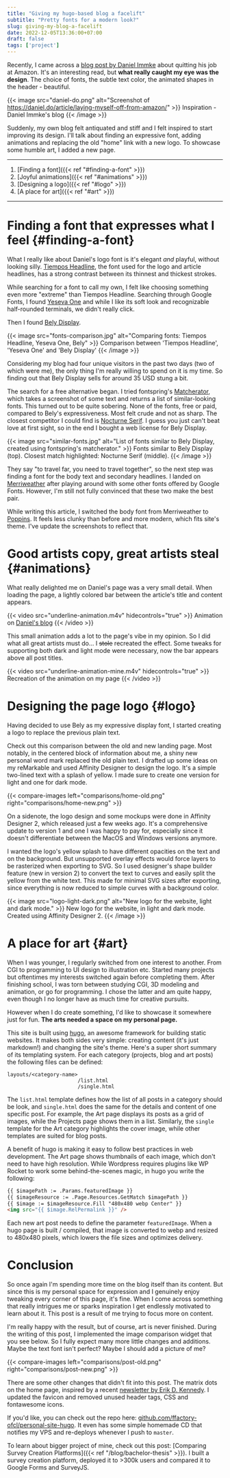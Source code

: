```yaml
---
title: "Giving my hugo-based blog a facelift"
subtitle: "Pretty fonts for a modern look?"
slug: giving-my-blog-a-facelift
date: 2022-12-05T13:36:00+07:00
draft: false
tags: ['project']
---
```


<!-- # Inspiration -->
Recently, I came across a [blog post by Daniel Immke](https://daniel.do/article/laying-myself-off-from-amazon/) about quitting his job at Amazon. It's an interesting read, but **what really caught my eye was the design**. The choice of fonts, the subtle text color, the animated shapes in the header - beautiful.

{{< image src="daniel-do.png" alt="Screenshot of https://daniel.do/article/laying-myself-off-from-amazon/" >}}
  Inspiration - Daniel Immke's blog
{{< /image >}}

Suddenly, my own blog felt antiquated and stiff and I felt inspired to start improving its design. I'll talk about finding an expressive font, adding animations and replacing the old "home" link with a new logo. To showcase some humble art, I added a new page. 

---
1. [Finding a font]({{< ref "#finding-a-font" >}})
2. [Joyful animations]({{< ref "#animations" >}})
3. [Designing a logo]({{< ref "#logo" >}})
4. [A place for art]({{< ref "#art" >}})
---

# Finding a font that expresses what I feel {#finding-a-font}
What I really like about Daniel's logo font is it's elegant *and* playful, without looking silly. [Tiempos Headline](https://klim.co.nz/retail-fonts/tiempos-headline/), the font used for the logo and article headlines, has a strong contrast between its thinnest and thickest strokes.

While searching for a font to call my own, I felt like choosing something even more "extreme" than Tiempos Headline. Searching through Google Fonts, I found [Yeseva One](https://fonts.google.com/specimen/Yeseva+One?category=Display&subset=latin&preview.text=Filippo%20Orru&preview.text_type=custom) and while I like its soft look and recognizable half-rounded terminals, we didn't really click.

Then I found [Bely Display](https://www.type-together.com/bely-font).

{{< image src="fonts-comparison.jpg" alt="Comparing fonts: Tiempos Headline, Yeseva One, Bely" >}}
  Comparison between 'Tiempos Headline', 'Yeseva One' and 'Bely Display'
{{< /image >}}

Considering my blog had four unique visitors in the past two days (two of which were me), the only thing I'm really willing to spend on it is my time. So finding out that Bely Display sells for around 35 USD stung a bit. 
<!-- It is also included in Adobe's creative cloud fonts, but I'd only be allowed to use it while my subscription is active, so that wasn't a possibility. -->

The search for a free alternative began. I tried fontspring's [Matcherator](https://www.fontsquirrel.com/matcherator), which takes a screenshot of some text and returns a list of similar-looking fonts. This turned out to be quite sobering. None of the fonts, free or paid, compared to Bely's expressiveness. Most felt crude and not as sharp. The closest competitor I could find is [Nocturne Serif](https://www.fontspring.com/fonts/machalski/nocturne-serif). I guess you just can't beat love at first sight, so in the end I bought a web license for Bely Display. 

{{< image src="similar-fonts.jpg" alt="List of fonts similar to Bely Display, created using fontspring's matcherator." >}}
  Fonts similar to Bely Display (top). Closest match highlighted: Nocturne Serif (middle).
{{< /image >}}

They say "to travel far, you need to travel together", so the next step was finding a font for the body text and secondary headlines. I landed on [Merriweather](https://fonts.google.com/specimen/Merriweather) after playing around with some other fonts offered by Google Fonts. However, I'm still not fully convinced that these two make the best pair. 

While writing this article, I switched the body font from Merriweather to [Poppins](https://fonts.google.com/specimen/Poppins). It feels less clunky than before and more modern, which fits site's theme. I've update the screenshots to reflect that. 

# Good artists copy, great artists steal {#animations}
What really delighted me on Daniel's page was a very small detail. When loading the page, a lightly colored bar between the article's title and content appears. 

{{< video src="underline-animation.m4v" hidecontrols="true" >}}
Animation on [Daniel's blog](https://daniel.do/article/laying-myself-off-from-amazon/)
{{< /video >}}


This small animation adds a lot to the page's vibe in my opinion. So I did what all great artists must do... I ~~stole~~ recreated the effect. Some tweaks for supporting both dark and light mode were necessary, now the bar appears above all post titles.

{{< video src="underline-animation-mine.m4v" hidecontrols="true" >}}
Recreation of the animation on my page
{{< /video >}}

# Designing the page logo {#logo}
Having decided to use Bely as my expressive display font, I started creating a logo to replace the previous plain text. 

Check out this comparison between the old and new landing page. Most notably, in the centered block of information about me, a shiny new personal word mark replaced the old plain text. I drafted up some ideas on my reMarkable and used Affinity Designer to design the logo. It's a simple two-lined text with a splash of yellow. I made sure to create one version for light and one for dark mode.

{{< compare-images left="comparisons/home-old.png" right="comparisons/home-new.png" >}}


On a sidenote, the logo design and some mockups were done in Affinity Designer 2, which released just a few weeks ago. It's a comprehensive update to version 1 and one I was happy to pay for, especially since it doesn't differentiate between the MacOS and Windows versions anymore.

I wanted the logo's yellow splash to have different opacities on the text and on the background. But unsupported overlay effects would force layers to be rasterized when exporting to SVG. So I used designer's shape builder feature (new in version 2) to convert the text to curves and easily split the yellow from the white text. This made for minimal SVG sizes after exporting, since everything is now reduced to simple curves with a background color.

{{< image src="logo-light-dark.png" alt="New logo for the website, light and dark mode." >}}
  New logo for the website, in light and dark mode. Created using Affinity Designer 2.
{{< /image >}}

# A place for art {#art}
When I was younger, I regularly switched from one interest to another. From CGI to programming to UI design to illustration etc. Started many projects but oftentimes my interests switched again before completing them. After finishing school, I was torn between studying CGI, 3D modeling and animation, or go for programming. I chose the latter and am quite happy, even though I no longer have as much time for creative pursuits.

However when I do create something, I'd like to showcase it somewhere just for fun. **The arts needed a space on my personal page.**

This site is built using [hugo](https://gohugo.io/), an awesome framework for building static websites. It makes both sides very simple: creating content (it's just markdown!) and changing the site's theme.
Here's a super short summary of its templating system. For each category (projects, blog and art posts) the following files can be defined:

```text
layouts/<category-name>
                       /list.html
                       /single.html
```

The `list.html` template defines how the list of all posts in a category should be look, and `single.html` does the same for the details and content of one specific post.  For example, the Art page displays its posts as a grid of images, while the Projects page shows them in a list. Similarly, the `single` template for the Art category highlights the cover image, while other templates are suited for blog posts.
<!-- If they aren't provided, hugo uses the default list and single template files. -->

A benefit of hugo is making it easy to follow best practices in web development. The Art page shows thumbnails of each image, which don't need to have high resolution. While Wordpress requires plugins like WP Rocket to work some behind-the-scenes magic, in hugo you write the following:

```html
{{ $imagePath := .Params.featuredImage }}
{{ $imageResource := .Page.Resources.GetMatch $imagePath }}
{{ $image := $imageResource.Fill "480x480 webp Center" }}
<img src="{{ $image.RelPermalink }}" />
```

Each new art post needs to define the parameter `featuredImage`. When a hugo page is built / compiled, that image is converted to webp and resized to 480x480 pixels, which lowers the file sizes and optimizes delivery.


# Conclusion
So once again I'm spending more time on the blog itself than its content. But since this is my personal space for expression and I genuinely enjoy tweaking every corner of this page, it's fine. When I come across something that really intrigues me or sparks inspiration I get endlessly motivated to learn about it. This post is a result of me trying to focus more on content. 

I'm really happy with the result, but of course, art is never finished. During the writing of this post, I implemented the image comparison widget that you see below. So I fully expect many more little changes and additions. Maybe the text font isn't perfect? Maybe I should add a picture of me?

{{< compare-images left="comparisons/post-old.png" right="comparisons/post-new.png" >}}

There are some other changes that didn't fit into this post. The matrix dots on the home page, inspired by a recent [newsletter by Erik D. Kennedy](https://www.learnui.design/newsletter.html). I updated the favicon and removed unused header tags, CSS and fontawesome icons.

If you'd like, you can check out the repo here: [github.com/ffactory-ofcl/personal-site-hugo](https://github.com/ffactory-ofcl/personal-site-hugo). It even has some simple homemade CD that notifies my VPS and re-deploys whenever I push to `master`.

To learn about bigger project of mine, check out this post: [Comparing Survey Creation Platforms]({{< ref "/blog/bachelor-thesis" >}}). I built a survey creation platform, deployed it to >300k users and compared it to Google Forms and SurveyJS.